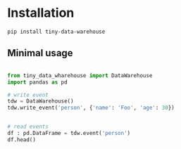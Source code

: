# Installation

```
pip install tiny-data-warehouse
```


## Minimal usage


```py

from tiny_data_wharehouse import DataWarehouse
import pandas as pd

# write event
tdw = DataWarehouse()
tdw.write_event('person', {'name': 'Foo', 'age': 30})


# read events
df : pd.DataFrame = tdw.event('person')
df.head()

```

